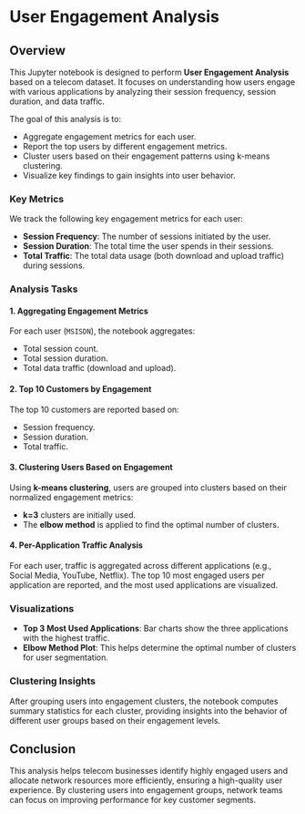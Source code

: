 # User Engagement Analysis

## Overview

This Jupyter notebook is designed to perform **User Engagement Analysis** based on a telecom dataset. It focuses on understanding how users engage with various applications by analyzing their session frequency, session duration, and data traffic.

The goal of this analysis is to:
- Aggregate engagement metrics for each user.
- Report the top users by different engagement metrics.
- Cluster users based on their engagement patterns using k-means clustering.
- Visualize key findings to gain insights into user behavior.

### Key Metrics
We track the following key engagement metrics for each user:
- **Session Frequency**: The number of sessions initiated by the user.
- **Session Duration**: The total time the user spends in their sessions.
- **Total Traffic**: The total data usage (both download and upload traffic) during sessions.

### Analysis Tasks

#### 1. Aggregating Engagement Metrics
For each user (`MSISDN`), the notebook aggregates:
- Total session count.
- Total session duration.
- Total data traffic (download and upload).

#### 2. Top 10 Customers by Engagement
The top 10 customers are reported based on:
- Session frequency.
- Session duration.
- Total traffic.

#### 3. Clustering Users Based on Engagement
Using **k-means clustering**, users are grouped into clusters based on their normalized engagement metrics:
- **k=3** clusters are initially used.
- The **elbow method** is applied to find the optimal number of clusters.

#### 4. Per-Application Traffic Analysis
For each user, traffic is aggregated across different applications (e.g., Social Media, YouTube, Netflix). The top 10 most engaged users per application are reported, and the most used applications are visualized.

### Visualizations
- **Top 3 Most Used Applications**: Bar charts show the three applications with the highest traffic.
- **Elbow Method Plot**: This helps determine the optimal number of clusters for user segmentation.

### Clustering Insights
After grouping users into engagement clusters, the notebook computes summary statistics for each cluster, providing insights into the behavior of different user groups based on their engagement levels.

## Conclusion
This analysis helps telecom businesses identify highly engaged users and allocate network resources more efficiently, ensuring a high-quality user experience. By clustering users into engagement groups, network teams can focus on improving performance for key customer segments.